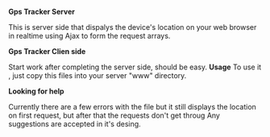 <b>Gps Tracker Server</b> 


This is server side that dispalys the device's location on your web browser in realtime using Ajax to form the request arrays.

<b>Gps Tracker Clien side</b>

Start work after completing the server side, should be easy.
<b>Usage</b>
To use it , just copy this files into your server "www" directory.

<b>Looking for help</b>

Currently there are a few errors with the file but it still displays the location on first request, but after that the requests don't get throug
Any suggestions are accepted in it's desing.
